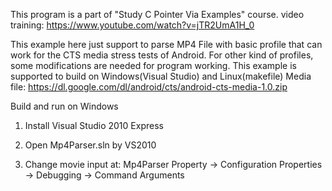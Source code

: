 This program is a part of "Study C Pointer Via Examples" course.
video training: https://www.youtube.com/watch?v=jTR2UmA1H_0

This example here just support to parse MP4 File with basic profile that can work for the CTS media stress tests of Android. For other kind of profiles, some modifications are needed for program working. This example is supported to build on Windows(Visual Studio) and Linux(makefile)
Media file: https://dl.google.com/dl/android/cts/android-cts-media-1.0.zip

Build and run on Windows

1. Install Visual Studio 2010 Express

2. Open Mp4Parser.sln by VS2010

3. Change movie input at: Mp4Parser Property -> Configuration Properties -> Debugging -> Command Arguments

